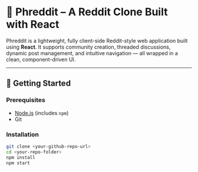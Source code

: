 # 🧵 Phreddit – A Reddit Clone Built with React

Phreddit is a lightweight, fully client-side Reddit-style web application built using **React**. It supports community creation, threaded discussions, dynamic post management, and intuitive navigation — all wrapped in a clean, component-driven UI.

---

## 🚀 Getting Started

### Prerequisites
- [Node.js](https://nodejs.org/en) (includes `npm`)
- Git

### Installation
```bash
git clone <your-github-repo-url>
cd <your-repo-folder>
npm install
npm start

